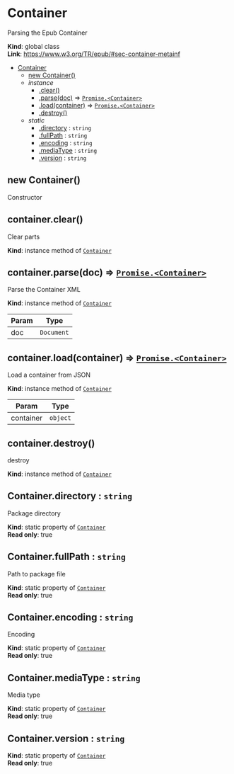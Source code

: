<a name="Container"></a>

# Container
Parsing the Epub Container

**Kind**: global class  
**Link**: https://www.w3.org/TR/epub/#sec-container-metainf  

* [Container](#Container)
    * [new Container()](#new_Container_new)
    * _instance_
        * [.clear()](#Container+clear)
        * [.parse(doc)](#Container+parse) ⇒ [<code>Promise.&lt;Container&gt;</code>](#Container)
        * [.load(container)](#Container+load) ⇒ [<code>Promise.&lt;Container&gt;</code>](#Container)
        * [.destroy()](#Container+destroy)
    * _static_
        * [.directory](#Container.directory) : <code>string</code>
        * [.fullPath](#Container.fullPath) : <code>string</code>
        * [.encoding](#Container.encoding) : <code>string</code>
        * [.mediaType](#Container.mediaType) : <code>string</code>
        * [.version](#Container.version) : <code>string</code>

<a name="new_Container_new"></a>

## new Container()
Constructor

<a name="Container+clear"></a>

## container.clear()
Clear parts

**Kind**: instance method of [<code>Container</code>](#Container)  
<a name="Container+parse"></a>

## container.parse(doc) ⇒ [<code>Promise.&lt;Container&gt;</code>](#Container)
Parse the Container XML

**Kind**: instance method of [<code>Container</code>](#Container)  

| Param | Type |
| --- | --- |
| doc | <code>Document</code> | 

<a name="Container+load"></a>

## container.load(container) ⇒ [<code>Promise.&lt;Container&gt;</code>](#Container)
Load a container from JSON

**Kind**: instance method of [<code>Container</code>](#Container)  

| Param | Type |
| --- | --- |
| container | <code>object</code> | 

<a name="Container+destroy"></a>

## container.destroy()
destroy

**Kind**: instance method of [<code>Container</code>](#Container)  
<a name="Container.directory"></a>

## Container.directory : <code>string</code>
Package directory

**Kind**: static property of [<code>Container</code>](#Container)  
**Read only**: true  
<a name="Container.fullPath"></a>

## Container.fullPath : <code>string</code>
Path to package file

**Kind**: static property of [<code>Container</code>](#Container)  
**Read only**: true  
<a name="Container.encoding"></a>

## Container.encoding : <code>string</code>
Encoding

**Kind**: static property of [<code>Container</code>](#Container)  
**Read only**: true  
<a name="Container.mediaType"></a>

## Container.mediaType : <code>string</code>
Media type

**Kind**: static property of [<code>Container</code>](#Container)  
**Read only**: true  
<a name="Container.version"></a>

## Container.version : <code>string</code>
**Kind**: static property of [<code>Container</code>](#Container)  
**Read only**: true  
